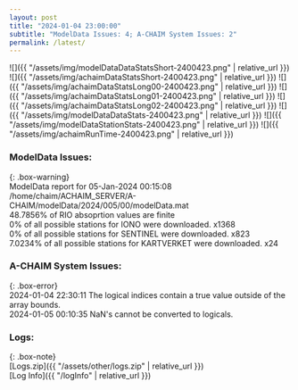 ```yaml
---
layout: post
title: "2024-01-04 23:00:00"
subtitle: "ModelData Issues: 4; A-CHAIM System Issues: 2"
permalink: /latest/
---
```


![]({{ "/assets/img/modelDataDataStatsShort-2400423.png" | relative_url }})
![]({{ "/assets/img/achaimDataStatsShort-2400423.png" | relative_url }})
![]({{ "/assets/img/achaimDataStatsLong00-2400423.png" | relative_url }})
![]({{ "/assets/img/achaimDataStatsLong01-2400423.png" | relative_url }})
![]({{ "/assets/img/achaimDataStatsLong02-2400423.png" | relative_url }})
![]({{ "/assets/img/modelDataDataStats-2400423.png" | relative_url }})
![]({{ "/assets/img/modelDataStationStats-2400423.png" | relative_url }})
![]({{ "/assets/img/achaimRunTime-2400423.png" | relative_url }})


### ModelData Issues:  
  
{: .box-warning}  
 ModelData report for 05-Jan-2024 00:15:08   
 /home/chaim/ACHAIM_SERVER/A-CHAIM/modelData/2024/005/00/modelData.mat   
 48.7856% of RIO absoprtion values are finite   
 0% of all possible stations for IONO were downloaded. x1368   
 0% of all possible stations for SENTINEL were downloaded. x823   
 7.0234% of all possible stations for KARTVERKET were downloaded. x24   
  
### A-CHAIM System Issues:  
  
{: .box-error}  
2024-01-04 22:30:11 The logical indices contain a true value outside of the array bounds.  
2024-01-05 00:10:35 NaN's cannot be converted to logicals.  

### Logs:  
  
{: .box-note}  
[Logs.zip]({{ "/assets/other/logs.zip" | relative_url }})  
[Log Info]({{ "/logInfo" | relative_url }})  
